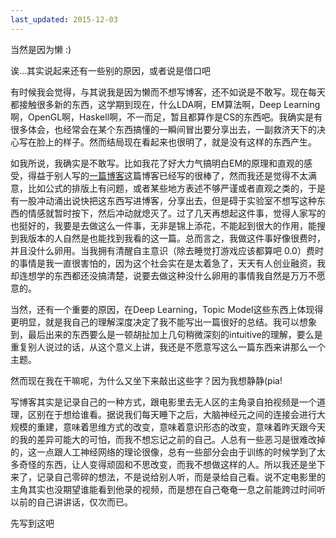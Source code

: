 ```yaml
---
last_updated: 2015-12-03
---
```


当然是因为懒 :)

诶…其实说起来还有一些别的原因，或者说是借口吧

有时候我会觉得，与其说我是因为懒而不想写博客，还不如说是不敢写。现在每天都接触很多新的东西，这学期到现在，什么LDA啊，EM算法啊，Deep Learning啊，OpenGL啊，Haskell啊，不一而足，暂且都算作是CS的东西吧。我确实是有很多体会，也经常会在某个东西搞懂的一瞬间冒出要分享出去，一副救济天下的决心写在脸上的样子。然而结局现在看起来也很明了，就是没有这样的东西产生。

如我所说，我确实是不敢写。比如我花了好大力气搞明白EM的原理和直观的感受，得益于别人写的[一篇博客](http://blog.tomtung.com/2011/10/em-algorithm/)这篇博客已经写的很棒了，然而我还是觉得不太满意，比如公式的排版上有问题，或者某些地方表述不够严谨或者直观之类的，于是有一股冲动涌出说快把这东西写进博客，分享出去，但是碍于实验室不想写这种东西的情感就暂时按下，然后冲动就熄灭了。过了几天再想起这件事，觉得人家写的也挺好的，我要是去做这么一件事，无非是锦上添花，不能起到很大的作用，能搜到我版本的人自然是也能找到我看的这一篇。总而言之，我做这件事好像很费时，并且没什么卵用。当我拥有清醒自主意识（除去睡觉打游戏应该都算吧 0.0）费时的事情是我一直很害怕的，因为这个社会实在是太着急了，天天有人创业融资，我却连想学的东西都还没搞清楚，说要去做这种没什么卵用的事情我自然是万万不愿意的。

当然，还有一个重要的原因，在Deep Learning，Topic Model这些东西上体现得更明显，就是我自己的理解深度决定了我不能写出一篇很好的总结。我可以想象到，最后出来的东西要么是一顿胡扯加上几句稍微深刻的intuitive的理解，要么是重复别人说过的话，从这个意义上讲，我还是不愿意写这么一篇东西来讲那么一个主题。

然而现在我在干嘛呢，为什么又坐下来敲出这些字？因为我想静静(pia!

写博客其实是记录自己的一种方式，跟电影里去无人区的主角录自拍视频是一个道理，区别在于想给谁看。据说我们每天睡下之后，大脑神经元之间的连接会进行大规模的重建，意味着思维方式的改变，意味着意识形态的改变，意味着昨天跟今天的我的差异可能大的可怕，而我不想忘记之前的自己。人总有一些恶习是很难改掉的，这一点跟人工神经网络的理论很像，总有一些部分会由于训练的时候学到了太多奇怪的东西，让人变得顽固和不思改变，而我不想做这样的人。所以我还是坐下来了，记录自己零碎的想法，不是说给别人听，而是录给自己看。说不定电影里的主角其实也没期望谁能看到他录的视频，而是想在自己奄奄一息之前能跨过时间听以前的自己讲讲话，仅次而已。

先写到这吧
